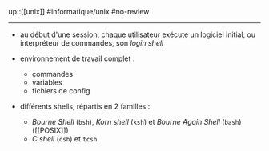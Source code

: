 up::[[unix]]
#informatique/unix #no-review 

----

 - au début d'une session, chaque utilisateur exécute un logiciel initial, ou interpréteur de commandes, son _login shell_
 - environnement de travail complet :
     - commandes
     - variables
     - fichiers de config


 - différents shells, répartis en 2 familles :
     - _Bourne Shell_ (`bsh`), _Korn shell_ (`ksh`) et _Bourne Again Shell_ (`bash`) ([[POSIX]])
     - _C shell_ (`csh`) et `tcsh`


